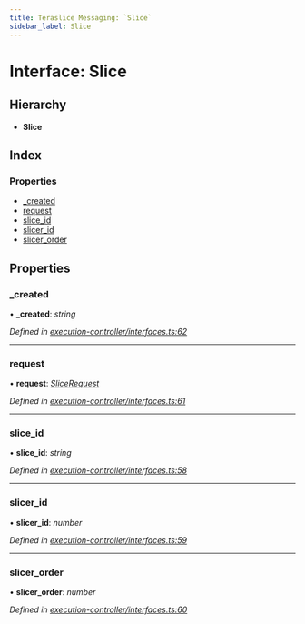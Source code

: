 ```yaml
---
title: Teraslice Messaging: `Slice`
sidebar_label: Slice
---
```


# Interface: Slice

## Hierarchy

* **Slice**

## Index

### Properties

* [_created](slice.md#_created)
* [request](slice.md#request)
* [slice_id](slice.md#slice_id)
* [slicer_id](slice.md#slicer_id)
* [slicer_order](slice.md#slicer_order)

## Properties

###  _created

• **_created**: *string*

*Defined in [execution-controller/interfaces.ts:62](https://github.com/terascope/teraslice/blob/d2d877b60/packages/teraslice-messaging/src/execution-controller/interfaces.ts#L62)*

___

###  request

• **request**: *[SliceRequest](slicerequest.md)*

*Defined in [execution-controller/interfaces.ts:61](https://github.com/terascope/teraslice/blob/d2d877b60/packages/teraslice-messaging/src/execution-controller/interfaces.ts#L61)*

___

###  slice_id

• **slice_id**: *string*

*Defined in [execution-controller/interfaces.ts:58](https://github.com/terascope/teraslice/blob/d2d877b60/packages/teraslice-messaging/src/execution-controller/interfaces.ts#L58)*

___

###  slicer_id

• **slicer_id**: *number*

*Defined in [execution-controller/interfaces.ts:59](https://github.com/terascope/teraslice/blob/d2d877b60/packages/teraslice-messaging/src/execution-controller/interfaces.ts#L59)*

___

###  slicer_order

• **slicer_order**: *number*

*Defined in [execution-controller/interfaces.ts:60](https://github.com/terascope/teraslice/blob/d2d877b60/packages/teraslice-messaging/src/execution-controller/interfaces.ts#L60)*
